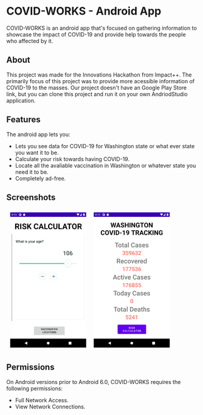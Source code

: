 # COVID-WORKS - Android App 

COVID-WORKS is an android app that's focused on gathering information to showcase the impact of COVID-19 and provide help towards the people who affected by it. 
## About

This project was made for the Innovations Hackathon from Impact++. The primarily focus of this project was to provide more acessible information of COVID-19 to the masses. Our project doesn't have an Google Play Store link, but you can clone this project and run it on your own AndriodStudio application. 

## Features

The android app lets you:
- Lets you see data for COVID-19 for Washington state or what ever state you want it to be.
- Calculate your risk towards having COVID-19.
- Locate all the avaliable vaccination in Washington or whatever state you need it to be. 
- Completely ad-free.

## Screenshots

[<img src="/readme/ss2.png" align="left"
width="200"
    hspace="10" vspace="10">](/readme/Wallabag%20Reading%20List.png)
[<img src="/readme/ss1.png" align="center"
width="200"
    hspace="10" vspace="10">](/readme/ss2.png)

## Permissions

On Android versions prior to Android 6.0, COVID-WORKS requires the following permissions:
- Full Network Access.
- View Network Connections.
